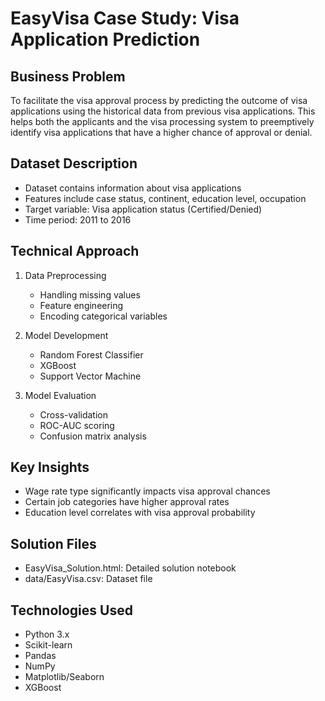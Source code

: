 # EasyVisa Case Study: Visa Application Prediction

## Business Problem
To facilitate the visa approval process by predicting the outcome of visa applications using the historical data from previous visa applications. This helps both the applicants and the visa processing system to preemptively identify visa applications that have a higher chance of approval or denial.

## Dataset Description
- Dataset contains information about visa applications
- Features include case status, continent, education level, occupation
- Target variable: Visa application status (Certified/Denied)
- Time period: 2011 to 2016

## Technical Approach
1. Data Preprocessing
   - Handling missing values
   - Feature engineering
   - Encoding categorical variables

2. Model Development
   - Random Forest Classifier
   - XGBoost
   - Support Vector Machine

3. Model Evaluation
   - Cross-validation
   - ROC-AUC scoring
   - Confusion matrix analysis

## Key Insights
- Wage rate type significantly impacts visa approval chances
- Certain job categories have higher approval rates
- Education level correlates with visa approval probability

## Solution Files
- EasyVisa_Solution.html: Detailed solution notebook
- data/EasyVisa.csv: Dataset file

## Technologies Used
- Python 3.x
- Scikit-learn
- Pandas
- NumPy
- Matplotlib/Seaborn
- XGBoost
